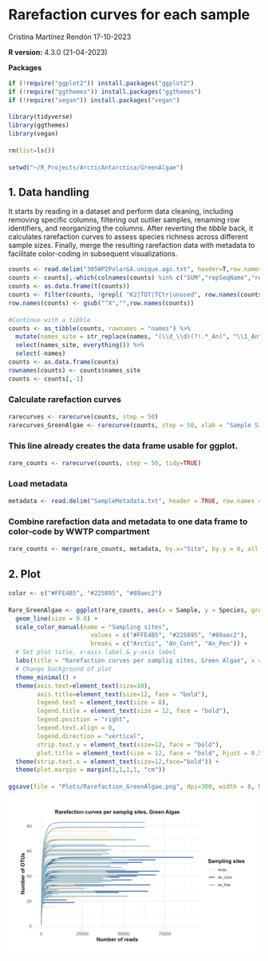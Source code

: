 # Rarefaction curves for each sample


Cristina Martínez Rendón
17-10-2023

**R version:** 4.3.0 (21-04-2023)

**Packages**

``` r
if (!require("ggplot2")) install.packages("ggplot2")
if (!require("ggthemes")) install.packages("ggthemes")
if (!require("vegan")) install.packages("vegan")

library(tidyverse)
library(ggthemes) 
library(vegan)

rm(list=ls())

setwd("~/R_Projects/ArcticAntarctica/GreenAlgae")
```

## 1. Data handling
It starts by reading in a dataset and perform data cleaning, including removing specific columns, filtering out outlier samples, renaming row identifiers, and reorganizing the columns. After reverting the *tibble* back, it calculates rarefaction curves to assess species richness across different sample sizes. Finally, merge the resulting rarefaction data with metadata to facilitate color-coding in subsequent visualizations.

``` r
counts <- read.delim("305WP2PolarGA.unique.agc.txt", header=T,row.names = 1)
counts <- counts[,-which(colnames(counts) %in% c("SUM","repSeqName","repSeq","OTUConTaxonomy", "mock_community"))]
counts <- as.data.frame(t(counts))
counts <- filter(counts, !grepl( "K2|TOT|TCtr|unused", row.names(counts)))
row.names(counts) <- gsub("^X","",row.names(counts))

#Continue with a tibble
counts <- as_tibble(counts, rownames = "names") %>%
  mutate(names_site = str_replace(names, "(\\d_\\d)(?!.*_An)", "\\1_An")) %>% 
  select(names_site, everything()) %>% 
  select(-names)
counts <- as.data.frame(counts)
rownames(counts) <- counts$names_site
counts <- counts[,-1]
```

### Calculate rarefaction curves
``` r
rarecurves <- rarecurve(counts, step = 50)
rarecurves_GreenAlgae <- rarecurve(counts, step = 50, xlab = "Sample Size", ylab = "Species", label = FALSE) # Base R rarecurve.
```

### This line already creates the data frame usable for ggplot.
``` r
rare_counts <- rarecurve(counts, step = 50, tidy=TRUE)
```

### Load metadata
``` r
metadata <- read.delim("SampleMetadata.txt", header = TRUE, row.names = 1)
```

### Combine rarefaction data and metadata to one data frame to color-code by WWTP compartment 
``` r
rare_counts <- merge(rare_counts, metadata, by.x="Site", by.y = 0, all = T)
```

## 2. Plot
``` r
color <- c("#FFE4B5", "#225895", "#89aec2")

Rare_GreenAlgae <- ggplot(rare_counts, aes(x = Sample, y = Species, group = Site, color = set)) +
  geom_line(size = 0.8) +
  scale_color_manual(name = "Sampling sites",
                       values = c("#FFE4B5", "#225895", "#89aec2"),
                       breaks = c("Arctic", "An_Cont", "An_Pen")) +
  # Set plot title, x-axis label & y-axis label 
  labs(title = "Rarefaction curves per samplig sites, Green Algae", x = "Number of reads", y = "Number of OTUs") +
  # Change background of plot 
  theme_minimal() +
  theme(axis.text=element_text(size=10), 
        axis.title=element_text(size=12, face = "bold"), 
        legend.text = element_text(size = 8),
        legend.title = element_text(size = 12, face = "bold"), 
        legend.position = "right",
        legend.text.align = 0,
        legend.direction = "vertical", 
        strip.text.y = element_text(size=12, face = "bold"), 
        plot.title = element_text(size = 12, face = "bold", hjust = 0.5)) +
  theme(strip.text.x = element_text(size=12,face="bold")) +
  theme(plot.margin = margin(1,1,1,1, "cm"))

ggsave(file = "Plots/Rarefaction_GreenAlgae.png", dpi=300, width = 8, height = 5)
```
![Rarefaction curve of green algae in the three polar regions](4_Figures/Rarefaction_GreenAlgae.png)

